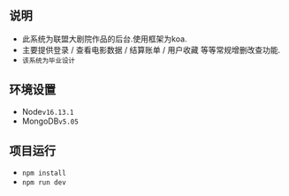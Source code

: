 ## 说明
- 此系统为联盟大剧院作品的后台.使用框架为koa.
- 主要提供登录 / 查看电影数据 / 结算账单 / 用户收藏 等等常规增删改查功能.
- `该系统为毕业设计`
## 环境设置
- Node`v16.13.1`
- MongoDB`v5.05`
## 项目运行
- `npm install`
- `npm run dev`